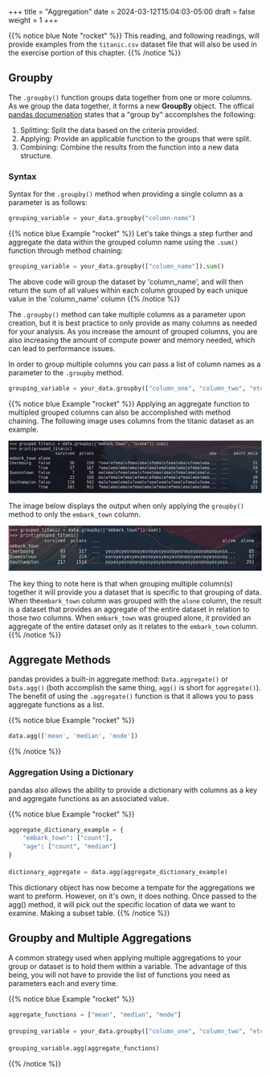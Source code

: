 +++
title = "Aggregation"
date = 2024-03-12T15:04:03-05:00
draft = false
weight = 1
+++

{{% notice blue Note "rocket" %}}
This reading, and following readings, will provide examples from the `titanic.csv` dataset file that will also be used in the exercise portion of this chapter.
{{% /notice %}}

## Groupby

The `.groupby()` function groups data together from one or more columns. As we group the data together, it forms a new **GroupBy** object. The offical [pandas documenation](https://pandas.pydata.org/pandas-docs/stable/user_guide/groupby.html) states that a "group by" accomplshes the following:
1. Splitting: Split the data based on the criteria provided.
1. Applying: Provide an applicable function to the groups that were split.
1. Combining: Combine the results from the function into a new data structure.

### Syntax

Syntax for the `.groupby()` method when providing a single column as a parameter is as follows:

```python
grouping_variable = your_data.groupby("column-name")
```

{{% notice blue Example "rocket" %}}
Let's take things a step further and aggregate the data within the grouped column name using the `.sum()` function through method chaining:

```python
grouping_variable = your_data.groupby(["column_name"]).sum()
```

The above code will group the dataset by 'column_name', and will then return the sum of all values within each column grouped by each unique value in the 'column_name' column
{{% /notice %}}

The `.groupby()` method can take multiple columns as a parameter upon creation, but it is best practice to only provide as many columns as needed for your analysis. As you increase the amount of grouped columns, you are also increasing the amount of compute power and memory needed, which can lead to performance issues.

In order to group multiple columns you can pass a list of column names as a parameter to the `.groupby` method.

```python
grouping_variable = your_data.groupby(["column_one", "column_two", "etc.."])
```

{{% notice blue Example "rocket" %}}
Applying an aggregate function to multipled grouped columns can also be accomplished with method chaining. The following image uses columns from the titanic dataset as an example.

![Creating a new groupby object from the columns "embark_town" and "alone" and applying the sum aggregate function](pictures/grouped-titanic.png?classes=border)

The image below displays the output when only applying the `groupby()` method to only the `embark_town` column.

![Applying a groupby method to only the "embark_town" column within the titanic.csv dataset to view the output](pictures/groupby-embark-town.png?classes=border)

The key thing to note here is that when grouping multiple column(s) together it will provide you a dataset that is specific to that grouping of data. When the`embark_town` column was grouped with the `alone` column, the result is a dataset that provides an aggregate of the entire dataset in relation to those two columns. When `embark_town` was grouped alone, it provided an aggregate of the entire dataset only as it relates to the `embark_town` column.
{{% /notice %}}

## Aggregate Methods

pandas provides a built-in aggregate method: `Data.aggregate()` or `Data.agg()` (both accomplish the same thing, `agg()` is short for `aggregate()`). The benefit of using the `.aggregate()` function is that it allows you to pass aggregate functions as a list.


{{% notice blue Example "rocket" %}}
```python
data.agg(['mean', 'median', 'mode'])
```
{{% /notice %}}

### Aggregation Using a Dictionary

pandas also allows the ability to provide a dictionary with columns as a key and aggregate functions as an associated value.

{{% notice blue Example "rocket" %}}
```python {linenos=table}
aggregate_dictionary_example = {
    "embark_town": ["count"], 
    "age": ["count", "median"]
}

dictionary_aggregate = data.agg(aggregate_dictionary_example)
```

This dictionary object has now become a tempate for the aggregations we want to preform. However, on it's own, it does nothing. Once passed to the agg() method, it will pick out the specific location of data we want to examine. Making a subset table. 
{{% /notice %}}

## Groupby and Multiple Aggregations

A common strategy used when applying multiple aggregations to your group or dataset is to hold them within a variable. The advantage of this being, you will not have to provide the list of functions you need as parameters each and every time.

{{% notice blue Example "rocket" %}}
```python {linenos=table}
aggregate_functions = ["mean", "median", "mode"]

grouping_variable = your_data.groupby(["column_one", "column_two", "etc.."])

grouping_variable.agg(aggregate_functions)
```
{{% /notice %}}